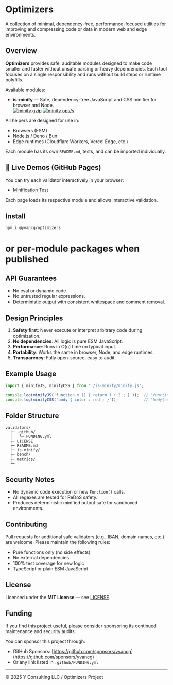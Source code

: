 # Optimizers

A collection of minimal, dependency-free, performance-focused utilities for improving and compressing code or data in modern web and edge environments.

## Overview

**Optimizers** provides safe, auditable modules designed to make code smaller and faster without unsafe parsing or heavy dependencies.
Each tool focuses on a single responsibility and runs without build steps or runtime polyfills.

Available modules:

- **is-minify** — Safe, dependency-free JavaScript and CSS minifier for browser and Node.  
  [![minify gzip](https://img.shields.io/endpoint?url=https://raw.githubusercontent.com/yvancg/optimizers/main/metrics/minify.js.json)](./metrics/minify.js.json)
  [![minify ops/s](https://img.shields.io/endpoint?url=https://raw.githubusercontent.com/yvancg/optimizers/main/bench/minify.json)](./bench/minify.json)

All helpers are designed for use in:
- Browsers (ESM)
- Node.js / Deno / Bun
- Edge runtimes (Cloudflare Workers, Vercel Edge, etc.)

Each module has its own `README.md`, tests, and can be imported individually.

## 🔗 Live Demos (GitHub Pages)

You can try each validator interactively in your browser:

- [Minification Test](https://yvancg.github.io/optimizers/is-minify/minify-test.html)

Each page loads its respective module and allows interactive validation.

## Install

```bash
npm i @yvancg/optimizers
```
# or per-module packages when published

## API Guarantees

- No eval or dynamic code.
- No untrusted regular expressions.
- Deterministic output with consistent whitespace and comment removal.

## Design Principles

1.	**Safety first**: Never execute or interpret arbitrary code during optimization.
2.	**No dependencies**: All logic is pure ESM JavaScript.
3.	**Performance**: Runs in O(n) time on typical input.
4.	**Portability**: Works the same in browser, Node, and edge runtimes.
5.	**Transparency**: Fully open-source, easy to audit.

## Example Usage

```js
import { minifyJS, minifyCSS } from './is-minify/minify.js';

console.log(minifyJS('function x () { return 1 + 2 ; }'));  // 'function x(){return 1+2;}'
console.log(minifyCSS('body { color : red ; }'));           // 'body{color:red;}'
```

## Folder Structure

```
validators/
  ├─ .github/
  │   └─ FUNDING.yml
  ├─ LICENSE
  ├─ README.md
  ├─ is-minify/
  ├─ bench/
  ├─ metrics/
  └─ 
```

## Security Notes

- No dynamic code execution or new `Function()` calls.
- All regexes are tested for ReDoS safety.
- Produces deterministic minified output safe for sandboxed environments.

## Contributing

Pull requests for additional safe validators (e.g., IBAN, domain names, etc.) are welcome. Please maintain the following rules:

- Pure functions only (no side effects)
- No external dependencies
- 100% test coverage for new logic
- TypeScript or plain ESM JavaScript

## License

Licensed under the **MIT License** — see [LICENSE](./LICENSE).

## Funding

If you find this project useful, please consider sponsoring its continued maintenance and security audits.

You can sponsor this project through:

- GitHub Sponsors: [https://github.com/sponsors/yvancg](https://github.com/sponsors/yvancg)
- Or any link listed in `.github/FUNDING.yml`

---

© 2025 Y Consulting LLC / Optimizers Project
